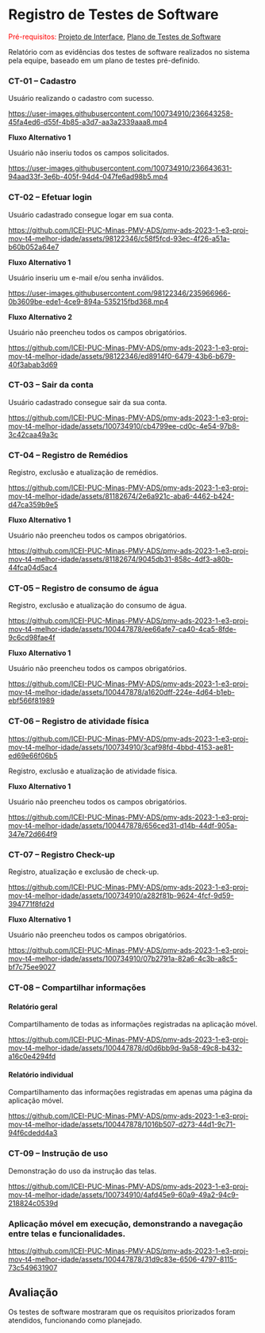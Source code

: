 # Registro de Testes de Software

<span style="color:red">Pré-requisitos: <a href="https://github.com/ICEI-PUC-Minas-PMV-ADS/pmv-ads-2023-1-e3-proj-mov-t4-melhor-idade/blob/main/docs/04-Projeto%20de%20Interface.md"> Projeto de Interface</a></span>, <a href="https://github.com/ICEI-PUC-Minas-PMV-ADS/pmv-ads-2023-1-e3-proj-mov-t4-melhor-idade/blob/main/docs/08-Plano%20de%20Testes%20de%20Software.md"> Plano de Testes de Software</a>

Relatório com as evidências dos testes de software realizados no sistema pela equipe, baseado em um plano de testes pré-definido.

<h3>CT-01 – Cadastro</h3>
<p>Usuário realizando o cadastro com sucesso.</p>



https://user-images.githubusercontent.com/100734910/236643258-45fa4ed6-d55f-4b85-a3d7-aa3a2339aaa8.mp4




**Fluxo Alternativo 1**

<p>Usuário não inseriu todos os campos solicitados.</p>




https://user-images.githubusercontent.com/100734910/236643631-94aad33f-3e6b-405f-94d4-047fe6ad98b5.mp4




<h3>CT-02 – Efetuar login</h3>
<p>Usuário cadastrado consegue logar em sua conta.</p>






https://github.com/ICEI-PUC-Minas-PMV-ADS/pmv-ads-2023-1-e3-proj-mov-t4-melhor-idade/assets/98122346/c58f5fcd-93ec-4f26-a51a-b60b052a64e7







**Fluxo Alternativo 1**
<p>Usuário inseriu um e-mail e/ou senha inválidos.</p>





https://user-images.githubusercontent.com/98122346/235966966-0b3609be-ede1-4ce9-894a-535215fbd368.mp4


**Fluxo Alternativo 2**
<p>Usuário não preencheu todos os campos obrigatórios.</p>




https://github.com/ICEI-PUC-Minas-PMV-ADS/pmv-ads-2023-1-e3-proj-mov-t4-melhor-idade/assets/98122346/ed8914f0-6479-43b6-b679-40f3abab3d69

<h3>CT-03 – Sair da conta</h3>
<p>Usuário cadastrado consegue sair da sua conta.</p>


https://github.com/ICEI-PUC-Minas-PMV-ADS/pmv-ads-2023-1-e3-proj-mov-t4-melhor-idade/assets/100734910/cb4799ee-cd0c-4e54-97b8-3c42caa49a3c



<h3>CT-04 – Registro de Remédios</h3>
<p>Registro, exclusão e atualização de remédios.</p>






https://github.com/ICEI-PUC-Minas-PMV-ADS/pmv-ads-2023-1-e3-proj-mov-t4-melhor-idade/assets/81182674/2e6a921c-aba6-4462-b424-d47ca359b9e5





**Fluxo Alternativo 1**

<p>Usuário não preencheu todos os campos obrigatórios.</p>







https://github.com/ICEI-PUC-Minas-PMV-ADS/pmv-ads-2023-1-e3-proj-mov-t4-melhor-idade/assets/81182674/9045db31-858c-4df3-a80b-44fca04d5ac4







<h3>CT-05 – Registro de consumo de água</h3>
<p>Registro, exclusão e atualização do consumo de água.</p>

https://github.com/ICEI-PUC-Minas-PMV-ADS/pmv-ads-2023-1-e3-proj-mov-t4-melhor-idade/assets/100447878/ee66afe7-ca40-4ca5-8fde-9c6cd98fae4f

**Fluxo Alternativo 1**

<p>Usuário não preencheu todos os campos obrigatórios.</p>


https://github.com/ICEI-PUC-Minas-PMV-ADS/pmv-ads-2023-1-e3-proj-mov-t4-melhor-idade/assets/100447878/a1620dff-224e-4d64-b1eb-ebf566f81989


<h3>CT-06 – Registro de atividade física</h3>

https://github.com/ICEI-PUC-Minas-PMV-ADS/pmv-ads-2023-1-e3-proj-mov-t4-melhor-idade/assets/100734910/3caf98fd-4bbd-4153-ae81-ed69e66f06b5


<p>Registro, exclusão e atualização de atividade física.</p>





**Fluxo Alternativo 1**

<p>Usuário não preencheu todos os campos obrigatórios.</p>



https://github.com/ICEI-PUC-Minas-PMV-ADS/pmv-ads-2023-1-e3-proj-mov-t4-melhor-idade/assets/100447878/656ced31-d14b-44df-905a-347e72d664f9



<h3>CT-07 – Registro Check-up</h3>
<p>Registro, atualização e exclusão de check-up.</p>




https://github.com/ICEI-PUC-Minas-PMV-ADS/pmv-ads-2023-1-e3-proj-mov-t4-melhor-idade/assets/100734910/a282f81b-9624-4fcf-9d59-394771f8fd2d





**Fluxo Alternativo 1**

<p>Usuário não preencheu todos os campos obrigatórios.</p>



https://github.com/ICEI-PUC-Minas-PMV-ADS/pmv-ads-2023-1-e3-proj-mov-t4-melhor-idade/assets/100734910/07b2791a-82a6-4c3b-a8c5-bf7c75ee9027




<h3>CT-08 – Compartilhar informações</h3>

<h4>Relatório geral</h4>
<p>Compartilhamento de todas as informações registradas na aplicação móvel.</p>

https://github.com/ICEI-PUC-Minas-PMV-ADS/pmv-ads-2023-1-e3-proj-mov-t4-melhor-idade/assets/100447878/d0d6bb9d-9a58-49c8-b432-a16c0e4294fd

<h4>Relatório individual</h4>
<p>Compartilhamento das informações registradas em apenas uma página da aplicação móvel.</p>

https://github.com/ICEI-PUC-Minas-PMV-ADS/pmv-ads-2023-1-e3-proj-mov-t4-melhor-idade/assets/100447878/1016b507-d273-44d1-9c71-94f6cdedd4a3



<h3>CT-09 – Instrução de uso</h3>
<p>Demonstração do uso da instrução das telas.</p>



https://github.com/ICEI-PUC-Minas-PMV-ADS/pmv-ads-2023-1-e3-proj-mov-t4-melhor-idade/assets/100734910/4afd45e9-60a9-49a2-94c9-218824c0539d




<h3>Aplicação móvel em execução, demonstrando a navegação entre telas e funcionalidades.</h3>


https://github.com/ICEI-PUC-Minas-PMV-ADS/pmv-ads-2023-1-e3-proj-mov-t4-melhor-idade/assets/100447878/31d9c83e-6506-4797-8115-73c549631907


## Avaliação

Os testes de software mostraram que os requisitos priorizados foram atendidos, funcionando como planejado.
